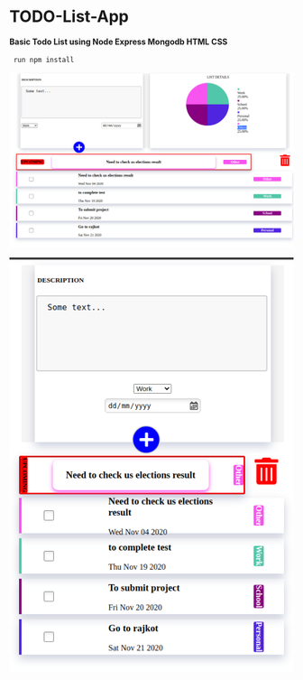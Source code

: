 # TODO-List-App

<b>Basic Todo List using Node Express Mongodb HTML CSS</b>

<code> run npm install </code>

![](https://github.com/geedhaipriyan/TODO-List-App/blob/master/assets/images/preview1.png)


![](https://github.com/geedhaipriyan/TODO-List-App/blob/master/assets/images/preview2.png)
